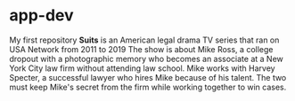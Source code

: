 # app-dev
My first repository
**Suits** is an American legal drama TV series that ran on USA Network from 2011 to 2019
The show is about Mike Ross, a college dropout with a photographic memory who becomes an associate at a New York City law firm without attending law school. Mike works with Harvey Specter, a successful lawyer who hires Mike because of his talent. The two must keep Mike's secret from the firm while working together to win cases. 

